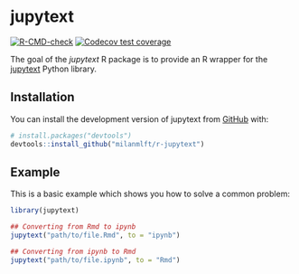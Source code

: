 
# jupytext

<!-- badges: start -->
[![R-CMD-check](https://github.com/milanmlft/r-jupytext/actions/workflows/R-CMD-check.yaml/badge.svg)](https://github.com/milanmlft/r-jupytext/actions/workflows/R-CMD-check.yaml)
[![Codecov test coverage](https://codecov.io/gh/milanmlft/r-jupytext/branch/main/graph/badge.svg)](https://app.codecov.io/gh/milanmlft/r-jupytext?branch=main)
<!-- badges: end -->

The goal of the *jupytext* R package is to provide an R wrapper for the
[jupytext](https://github.com/mwouts/jupytext) Python library.

## Installation

You can install the development version of jupytext from [GitHub](https://github.com/) with:

``` r
# install.packages("devtools")
devtools::install_github("milanmlft/r-jupytext")
```

## Example

This is a basic example which shows you how to solve a common problem:

``` r
library(jupytext)

## Converting from Rmd to ipynb
jupytext("path/to/file.Rmd", to = "ipynb")

## Converting from ipynb to Rmd
jupytext("path/to/file.ipynb", to = "Rmd")
```
